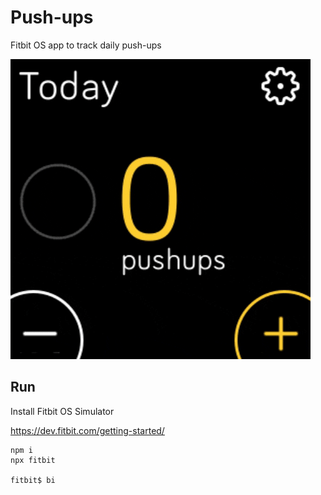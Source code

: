 # Push-ups

Fitbit OS app to track daily push-ups

![Push-ups](https://github.com/mmallett/pushups/blob/master/screenshots/pushups_today.gif?raw=true)

## Run

Install Fitbit OS Simulator

https://dev.fitbit.com/getting-started/

```
npm i
npx fitbit

fitbit$ bi
```

